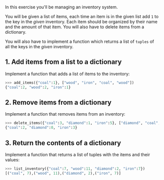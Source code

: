 In this exercise you'll be managing an inventory system.

You will be given a list of items, each time an item is in the given list add `1` to the key in the _given_ inventory. Each item should be organized by their name and the amount of that item. You will also have to delete items from a dictionary.

You will also have to implement a function which returns a list of `tuples` of all the keys in the _given_ inventory.

## 1. Add items from a list to a dictionary

Implement a function that adds a list of items to the inventory:

```python
>>> add_items({"coal":1}, ["wood", "iron", "coal", "wood"])
{"coal":2, "wood":2, "iron":1}
```

## 2. Remove items from a dictionary

Implement a function that removes items from an inventory:

```python
>>> delete_items({"coal":3, "diamond":1, "iron":5}, ["diamond", "coal", "iron", "iron"])
{"coal":2, "diamond":0, "iron":3}
```

## 3. Return the contents of a dictionary

Implement a function that returns a list of tuples with the items and their values:

```python
>>> list_inventory({"coal":7, "wood":11, "diamond":2, "iron":7})
[("coal", 7),("wood", 11),("diamond", 2),("iron", 7)]
```
